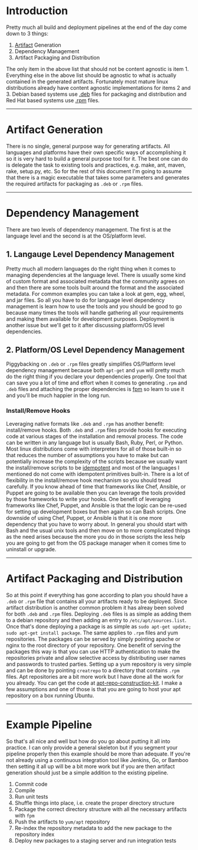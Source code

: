# Introduction

Pretty much all build and deployment pipelines at the end of the day come down to 3 things:

  1. [Artifact](https://en.wikipedia.org/wiki/Artifact_%28software_development%29) Generation
  2. Dependency Management
  3. Artifact Packaging and Distribution

The only item in the above list that should not be content agnostic is item 1. Everything else in the above list should be agnostic to what is actually contained in the generated artifacts. Fortunately most mature linux distributions already have content agnostic implementations for items 2 and 3. Debian based systems use [.deb](https://en.wikipedia.org/wiki/Deb_%28file_format%29) files for packaging and distribution and Red Hat based systems use [.rpm](https://en.wikipedia.org/wiki/Rpm_%28file_format%29) files.

***

# Artifact Generation

There is no single, general purpose way for generating artifacts. All languages and platforms have their own specific ways of accomplishing it so it is very hard to build a general purpose tool for it. The best one can do is delegate the task to existing tools and practices, e.g. make, ant, maven, rake, setup.py, etc. So for the rest of this document I'm going to assume that there is a magic executable that takes some parameters and generates the required artifacts for packaging as `.deb` or `.rpm` files.

***

# Dependency Management

There are two levels of dependency management. The first is at the language level and the second is at the OS/platform level.

## 1. Langauge Level Dependency Management
Pretty much all modern languages do the right thing when it comes to managing dependencies at the language level. There is usually some kind of custom format and associated metadata that the community agrees on and then there are some tools built around the format and the associated metadata. For common examples you can take a look at gem, egg, wheel, and jar files. So all you have to do for language level dependency management is learn how to use the tools and you should be good to go because many times the tools will handle gathering all your requirements and making them available for development purposes. Deployment is another issue but we'll get to it after discussing platform/OS level dependencies.

## 2. Platform/OS Level Dependency Management
Piggybacking on `.deb` or `.rpm` files greatly simplifies OS/Platform level dependency management because both `apt-get` and `yum` will pretty much do the right thing if you declare your dependencies properly. One tool that can save you a lot of time and effort when it comes to generating `.rpm` and `.deb` files and attaching the proper dependencies is [fpm](https://github.com/jordansissel/fpm/wiki) so learn to use it and you'll be much happier in the long run. 

### Install/Remove Hooks
Leveraging native formats like `.deb` and `.rpm` has another benefit: install/remove hooks. Both `.deb` and `.rpm` files provide hooks for executing code at various stages of the installation and removal process. The code can be written in any language but is usually Bash, Ruby, Perl, or Python. Most linux distributions come with interpreters for all of those built-in so that reduces the number of assumptions you have to make but can potentially increase the complexity of the scripts because we usually want the install/remove scripts to be [idempotent](https://en.wikipedia.org/wiki/Idempotence) and most of the languages I mentioned do not come with idempotent primitives built-in. There is a lot of flexibility in the install/remove hook mechanism so you should tread carefully. If you know ahead of time that frameworks like Chef, Ansible, or Puppet are going to be available then you can leverage the tools provided by those frameworks to write your hooks. One benefit of leveraging frameworks like Chef, Puppet, and Ansible is that the logic can be re-used for setting up development boxes but then again so can Bash scripts. One downside of using Chef, Puppet, or Ansible is that it is one more dependency that you have to worry about. In general you should start with Bash and the usual unix tools and then move on to more complicated things as the need arises because the more you do in those scripts the less help you are going to get from the OS package manager when it comes time to uninstall or upgrade. 

***

# Artifact Packaging and Distribution
So at this point if everything has gone according to plan you should have a `.deb` or `.rpm` file that contains all your artifacts ready to be deployed. Since artifact distribution is another common problem it has alreay been solved for both `.deb` and `.rpm` files. Deploying `.deb` files is as simple as adding them to a debian repository and then adding an entry to `/etc/apt/sources.list`. Once that's done deploying a package is as simple as `sudo apt-get update; sudo apt-get install package`. The same applies to `.rpm` files and yum repositories. The packages can be served by simply pointing apache or nginx to the root directory of your repository. One benefit of serving the packages this way is that you can use HTTP authentication to make the repositories private and allow selective access by distributing user names and passwords to trusted parties. Setting up a yum repository is very simple and can be done by pointing `creatrepo` to a directory that contains `.rpm` files. Apt repositories are a bit more work but I have done all the work for you already. You can get the code at [apt-repo-construction-kit](https://github.com/davidk01/apt-repo-construction-kit). I make a few assumptions and one of those is that you are going to host your apt repository on a box running Ubuntu.

***

# Example Pipeline
So that's all nice and well but how do you go about putting it all into practice. I can only provide a general skeleton but if you segment your pipeline properly then this example should be more than adequate. If you're not already using a continuous integration tool like Jenkins, Go, or Bamboo then setting it all up will be a bit more work but if you are then artifact generation should just be a simple addition to the existing pipeline.

  1. Commit code
  2. Compile
  3. Run unit tests
  4. Shuffle things into place, i.e. create the proper directory structure
  5. Package the correct directory structure with all the necessary artifacts with `fpm`
  6. Push the artifacts to `yum/apt` repository
  7. Re-index the repository metadata to add the new package to the repository index
  8. Deploy new packages to a staging server and run integration tests
